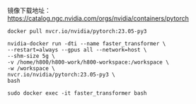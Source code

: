 
镜像下载地址：https://catalog.ngc.nvidia.com/orgs/nvidia/containers/pytorch

```
docker pull nvcr.io/nvidia/pytorch:23.05-py3
```

```
nvidia-docker run -dti --name faster_transformer \
--restart=always --gpus all --network=host \
--shm-size 5g \
-v /home/h800/h800-work/h800-workspace:/workspace \
-w /workspace \
nvcr.io/nvidia/pytorch:23.05-py3 \
bash

sudo docker exec -it faster_transformer bash
```

